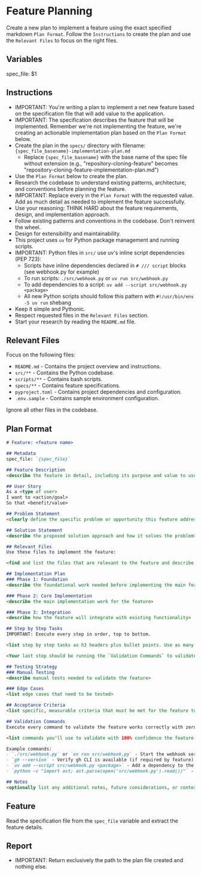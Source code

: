 # Feature Planning

Create a new plan to implement a feature using the exact specified markdown `Plan Format`. Follow the `Instructions` to create the plan and use the `Relevant Files` to focus on the right files.

## Variables
spec_file: $1

## Instructions

- IMPORTANT: You're writing a plan to implement a net new feature based on the specification file that will add value to the application.
- IMPORTANT: The specification describes the feature that will be implemented. Remember we're not implementing the feature, we're creating an actionable implementation plan based on the `Plan Format` below.
- Create the plan in the `specs/` directory with filename: `{spec_file_basename}-implementation-plan.md`
  - Replace `{spec_file_basename}` with the base name of the spec file without extension (e.g., "repository-cloning-feature" becomes "repository-cloning-feature-implementation-plan.md")
- Use the `Plan Format` below to create the plan.
- Research the codebase to understand existing patterns, architecture, and conventions before planning the feature.
- IMPORTANT: Replace every <placeholder> in the `Plan Format` with the requested value. Add as much detail as needed to implement the feature successfully.
- Use your reasoning: THINK HARD about the feature requirements, design, and implementation approach.
- Follow existing patterns and conventions in the codebase. Don't reinvent the wheel.
- Design for extensibility and maintainability.
- This project uses `uv` for Python package management and running scripts.
- IMPORTANT: Python files in `src/` use uv's inline script dependencies (PEP 723):
  - Scripts have inline dependencies declared in `# /// script` blocks (see webhook.py for example)
  - To run scripts: `./src/webhook.py` or `uv run src/webhook.py`
  - To add dependencies to a script: `uv add --script src/webhook.py <package>`
  - All new Python scripts should follow this pattern with `#!/usr/bin/env -S uv run` shebang
- Keep it simple and Pythonic.
- Respect requested files in the `Relevant Files` section.
- Start your research by reading the `README.md` file.

## Relevant Files

Focus on the following files:
- `README.md` - Contains the project overview and instructions.
- `src/**` - Contains the Python codebase.
- `scripts/**` - Contains bash scripts.
- `specs/**` - Contains feature specifications.
- `pyproject.toml` - Contains project dependencies and configuration.
- `.env.sample` - Contains sample environment configuration.

Ignore all other files in the codebase.

## Plan Format

```md
# Feature: <feature name>

## Metadata
spec_file: `{spec_file}`

## Feature Description
<describe the feature in detail, including its purpose and value to users>

## User Story
As a <type of user>
I want to <action/goal>
So that <benefit/value>

## Problem Statement
<clearly define the specific problem or opportunity this feature addresses>

## Solution Statement
<describe the proposed solution approach and how it solves the problem>

## Relevant Files
Use these files to implement the feature:

<find and list the files that are relevant to the feature and describe why they are relevant in bullet points. If there are new files that need to be created to implement the feature, list them in an h3 'New Files' section.>

## Implementation Plan
### Phase 1: Foundation
<describe the foundational work needed before implementing the main feature>

### Phase 2: Core Implementation
<describe the main implementation work for the feature>

### Phase 3: Integration
<describe how the feature will integrate with existing functionality>

## Step by Step Tasks
IMPORTANT: Execute every step in order, top to bottom.

<list step by step tasks as h3 headers plus bullet points. Use as many h3 headers as needed to implement the feature. Order matters, start with the foundational shared changes required then move on to the specific implementation. Include testing throughout the implementation process.>

<Your last step should be running the `Validation Commands` to validate the feature works correctly with zero regressions.>

## Testing Strategy
### Manual Testing
<describe manual tests needed to validate the feature>

### Edge Cases
<list edge cases that need to be tested>

## Acceptance Criteria
<list specific, measurable criteria that must be met for the feature to be considered complete>

## Validation Commands
Execute every command to validate the feature works correctly with zero regressions.

<list commands you'll use to validate with 100% confidence the feature is implemented correctly with zero regressions. Every command must execute without errors so be specific about what you want to run to validate the feature works as expected. Include commands to test the feature end-to-end.>

Example commands:
- `./src/webhook.py` or `uv run src/webhook.py` - Start the webhook server and verify it starts without errors
- `gh --version` - Verify gh CLI is available (if required by feature)
- `uv add --script src/webhook.py <package>` - Add a dependency to the webhook.py uv script
- `python -c "import ast; ast.parse(open('src/webhook.py').read())"` - Verify Python syntax is valid

## Notes
<optionally list any additional notes, future considerations, or context that are relevant to the feature that will be helpful to the developer>
```

## Feature
Read the specification file from the `spec_file` variable and extract the feature details.

## Report

- IMPORTANT: Return exclusively the path to the plan file created and nothing else.

